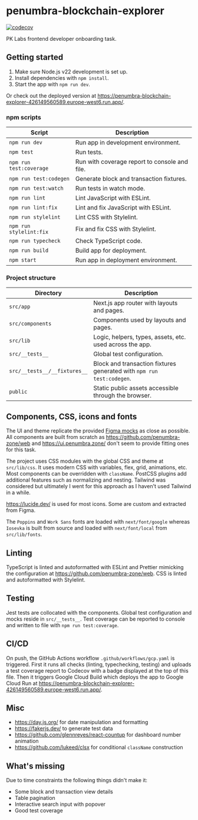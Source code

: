 # penumbra-blockchain-explorer

[![codecov](https://codecov.io/github/stpch/penumbra-blockchain-explorer/graph/badge.svg?token=49WLYIAGYH)](https://codecov.io/github/stpch/penumbra-blockchain-explorer)

PK Labs frontend developer onboarding task.

## Getting started

1. Make sure Node.js v22 development is set up.
2. Install dependencies with  `npm install`.
3. Start the app with `npm run dev`.

Or check out the deployed version at
<https://penumbra-blockchain-explorer-426149560589.europe-west6.run.app/>.

### npm scripts

| Script                      | Description                                  |
|-----------------------------|----------------------------------------------|
| `npm run dev`               | Run app in development environment.          |
| `npm test`                  | Run tests.                                   |
| `npm run test:coverage`     | Run with coverage report to console and file. |
| `npm run test:codegen`      | Generate block and transaction fixtures.     |
| `npm run test:watch`        | Run tests in watch mode.                     |
| `npm run lint`              | Lint JavaScript with ESLint.                 |
| `npm run lint:fix`          | Lint and fix JavaScript with ESLint.         |
| `npm run stylelint`         | Lint CSS with Stylelint.                     |
| `npm run stylelint:fix`     | Fix and fix CSS with Stylelint.              |
| `npm run typecheck`         | Check TypeScript code.                       |
| `npm run build`             | Build app for deployment.                    |
| `npm start`                 | Run app in deployment environment.           |

### Project structure

| Directory                    | Description                                                           |
|------------------------------|-----------------------------------------------------------------------|
| `src/app`                    | Next.js app router with layouts and pages.                            |
| `src/components`             | Components used by layouts and pages.                                 |
| `src/lib`                    | Logic, helpers, types, assets, etc. used across the app.              |
| `src/__tests__`              | Global test configuration.                                            |
| `src/__tests__/__fixtures__` | Block and transaction fixtures generated with `npm run test:codegen`. |
| `public`                     | Static public assets accessible through the browser.                  |

## Components, CSS, icons and fonts

The UI and theme replicate the provided [Figma mocks](https://bit.ly/3WRV2bK) as close as possible.
All components are built from scratch as <https://github.com/penumbra-zone/web> and
<https://ui.penumbra.zone/> don't seem to provide fitting ones for this task.

The project uses CSS modules with the global CSS and theme at `src/lib/css`. It uses modern CSS with
variables, flex, grid, animations, etc. Most components can be overridden with `className`. PostCSS
plugins add additional features such as normalizing and nesting. Tailwind was considered but
ultimately I went for this approach as I haven't used Tailwind in a while.

<https://lucide.dev/> is used for most icons. Some are custom and extracted from Figma.

The `Poppins` and `Work Sans` fonts are loaded with `next/font/google` whereas `Iosevka` is built
from source and loaded with `next/font/local` from `src/lib/fonts`.

## Linting

TypeScript is linted and autoformatted with ESLint and Prettier mimicking the configuration at
<https://github.com/penumbra-zone/web>. CSS is linted and autoformatted with Stylelint.

## Testing

Jest tests are collocated with the components. Global test configuration and mocks reside in
`src/__tests__`. Test coverage can be reported to console and written to file with
`npm run test:coverage`.

## CI/CD

On push, the GitHub Actions workflow `.github/workflows/gcp.yaml` is triggered. First it runs all
checks (linting, typechecking, testing) and uploads a test coverage report to Codecov with a badge
displayed at the top of this file. Then it triggers Google Cloud Build which deploys the app to
Google Cloud Run at <https://penumbra-blockchain-explorer-426149560589.europe-west6.run.app/>.

## Misc

- <https://day.js.org/> for date manipulation and formatting
- <https://fakerjs.dev/> to generate test data
- <https://github.com/glennreyes/react-countup> for dashboard number animation
- <https://github.com/lukeed/clsx> for conditional `className` construction

## What's missing

Due to time constraints the following things didn't make it:

- Some block and transaction view details
- Table pagination
- Interactive search input with popover
- Good test coverage



